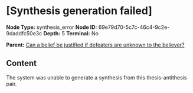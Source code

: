 # [Synthesis generation failed]

**Node Type:** synthesis_error
**Node ID:** 69e79d70-5c7c-46c4-9c2e-9daddfc50e3c
**Depth:** 5
**Terminal:** No

**Parent:** [Can a belief be justified if defeaters are unknown to the believer?](can-a-belief-be-justified-if-defeaters-are-unknown-to-the-believer-antithesis-73a4ff0e-aacd-4251-b1aa-93cf8cdcfba6.md)

## Content

The system was unable to generate a synthesis from this thesis-antithesis pair.
